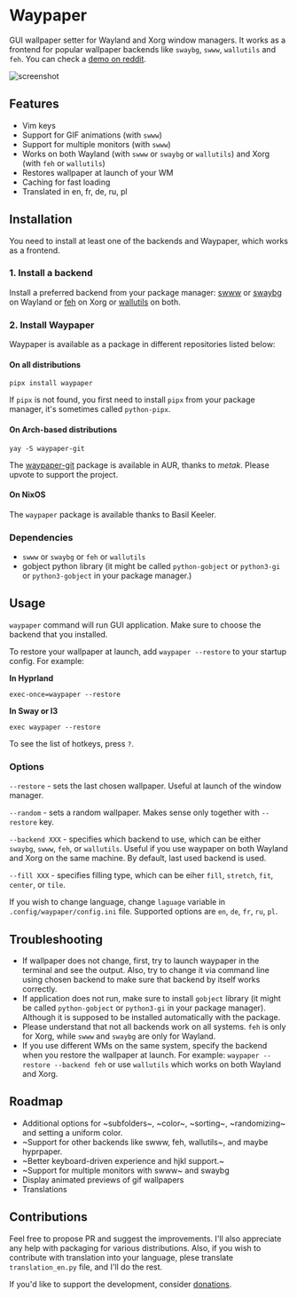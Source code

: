 # Waypaper

GUI wallpaper setter for Wayland and Xorg window managers. It works as a frontend for popular wallpaper backends like `swaybg`, `swww`, `wallutils` and `feh`. You can check a [demo on reddit](https://www.reddit.com/r/unixporn/comments/15lbhuc/hyprland_waypaper_gui_wallpaper_setter_for_wayland/).

![screenshot](screenshot.jpg)

## Features

- Vim keys
- Support for GIF animations (with `swww`)
- Support for multiple monitors (with `swww`)
- Works on both Wayland (with `swww` or `swaybg` or `wallutils`) and Xorg (with `feh` or `wallutils`)
- Restores wallpaper at launch of your WM
- Caching for fast loading
- Translated in en, fr, de, ru, pl
  
## Installation

You need to install at least one of the backends and Waypaper, which works as a frontend.

### 1. Install a backend

Install a preferred backend from your package manager: [swww](https://github.com/Horus645/swww) or [swaybg](https://github.com/swaywm/swaybg) on Wayland or [feh](https://github.com/derf/feh) on Xorg or [wallutils](https://github.com/xyproto/wallutils) on both.

### 2. Install Waypaper

Waypaper is available as a package in different repositories listed below:

#### On all distributions

`pipx install waypaper`

If `pipx` is not found, you first need to install `pipx` from your package manager, it's sometimes called `python-pipx`.

#### On Arch-based distributions

`yay -S waypaper-git`

The [waypaper-git](https://aur.archlinux.org/packages/waypaper-git) package is available in AUR, thanks to *metak*. Please upvote to support the project.

#### On NixOS

The `waypaper` package is available thanks to Basil Keeler.

### Dependencies

- `swww` or `swaybg` or `feh` or `wallutils`
- gobject python library (it might be called `python-gobject` or `python3-gi` or `python3-gobject` in your package manager.)

## Usage

`waypaper` command will run GUI application. Make sure to choose the backend that you installed.

To restore your wallpaper at launch, add `waypaper --restore` to your startup config. For example:

**In Hyprland**

`exec-once=waypaper --restore`

**In Sway or I3**

`exec waypaper --restore`
 
To see the list of hotkeys, press `?`.

### Options

`--restore` - sets the last chosen wallpaper. Useful at launch of the window manager.

`--random` - sets a random wallpaper. Makes sense only together with `--restore` key.

`--backend XXX` - specifies which backend to use, which can be either `swaybg`, `swww`, `feh`, or `wallutils`. Useful if you use waypaper on both Wayland and Xorg on the same machine. By default, last used backend is used.

`--fill XXX` - specifies filling type, which can be eiher `fill`, `stretch`, `fit`, `center`, or `tile`.

If you wish to change language, change `laguage` variable in `.config/waypaper/config.ini` file. Supported options are `en`, `de`, `fr`, `ru`, `pl`.

## Troubleshooting

- If wallpaper does not change, first, try to launch waypaper in the terminal and see the output. Also, try to change it via command line using chosen backend to make sure that backend by itself works correctly.
- If application does not run, make sure to install `gobject` library (it might be called `python-gobject` or `python3-gi` in your package manager). Although it is supposed to be installed automatically with the package.
- Please understand that not all backends work on all systems. `feh` is only for Xorg, while `swww` and `swaybg` are only for Wayland.
- If you use different WMs on the same system, specify the backend when you restore the wallpaper at launch. For example: `waypaper --restore --backend feh` or use `wallutils` which works on both Wayland and Xorg.

## Roadmap

- Additional options for ~subfolders~, ~color~, ~sorting~, ~randomizing~ and setting a uniform color.
- ~Support for other backends like swww, feh, wallutils~, and maybe hyprpaper.
- ~Better keyboard-driven experience and hjkl support.~
- ~Support for multiple monitors with swww~ and swaybg
- Display animated previews of gif wallpapers
- Translations

## Contributions

Feel free to propose PR and suggest the improvements. I'll also appreciate any help with packaging for various distributions. Also, if you wish to contribute with translation into your language, plese translate `translation_en.py` file, and I'll do the rest.

If you'd like to support the development, consider [donations](https://www.buymeacoffee.com/angryprofessor).
